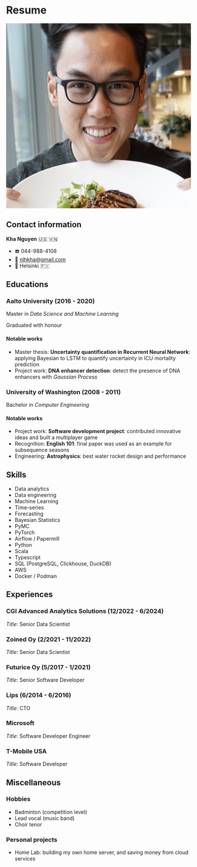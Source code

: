 # Resume

![avatar](./assets/images/avatar.jpg#avatar)

## Contact information

**Kha Nguyen** :us: :vietnam:

- :telephone: 044-988-4108
- :email: nlhkha@gmail.com
- :round_pushpin: Helsinki :finland:

## Educations

### Aalto University (2016 - 2020)

Master in *Data Science and Machine Learning*

Graduated with honour

#### Notable works

- Master thesis: **Uncertainty quantification in Recurrent Neural Network**: applying Bayesian to LSTM to quantify uncertainty in ICU mortality prediction
- Project work: **DNA enhancer detection**: detect the presence of DNA enhancers with *Gaussian Process*

### University of Washington (2008 - 2011)

Bachelor in *Computer Engineering*

#### Notable works

- Project work: **Software development project**: contributed innovative ideas and built a multiplayer game
- Recognition: **English 101**: final paper was used as an example for subsequence seasons
- Engineering: **Astrophysics**: best water rocket design and performance

## Skills

- Data analytics
- Data engineering
- Machine Learning
- Time-series
- Forecasting
- Bayesian Statistics
- PyMC
- PyTorch
- Airflow / Papermill
- Python
- Scala
- Typescript
- SQL (PostgreSQL, Clickhouse, DuckDB)
- AWS
- Docker / Podman

## Experiences

### CGI Advanced Analytics Solutions (12/2022 - 6/2024)

*Title*: Senior Data Scientist

### Zoined Oy (2/2021 - 11/2022)

*Title*: Senior Data Scientist

### Futurice Oy (5/2017 - 1/2021)

*Title*: Senior Software Developer

### Lips (6/2014 - 6/2016)

*Title*: CTO

### Microsoft

*Title*: Software Developer Engineer

### T-Mobile USA

*Title*: Software Developer

## Miscellaneous

### Hobbies

- Badminton (competition level)
- Lead vocal (music band)
- Choir tenor

### Personal projects

- Home Lab: building my own home server, and saving money from cloud services

<style module>
img[src$="#avatar"] {
  display: block;
  margin: 0 auto;
  border-radius: 50%;
  max-width: 20%;
}
</style>
